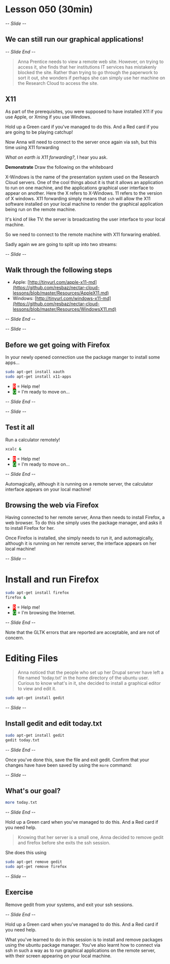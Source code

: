 # Lesson 050 (30min)

-- *Slide* --

## We can still run our graphical applications!

-- *Slide End* --

> Anna Prentice needs to view a remote web site. However, on trying to access it, she finds that her institutions
> IT services has mistakenly blocked the site. Rather than trying to go through the paperwork to sort it out, she
> wonders if perhaps she can simply use her machine on the Research Cloud to access the site.

## X11

As part of the prerequisites, you were supposed to have installed X11 if you use Apple, or Xming if you use Windows.

Hold up a Green card if you've managed to do this.
And a Red card if you are going to be playing catchup!

Now Anna will need to connect to the server once again via ssh, but this time using X11 forwarding

_What on earth is X11 forwarding?_, I hear you ask.

**Demonstrate** Draw the following on the whiteboard

X-Windows is the name of the presentation system used on the Research Cloud servers. One of the cool things about it
is that it allows an application to run on one machine, and the applications graphical user interface to appear
on another. Here the X refers to X-Windows. 11 refers to the version of X windows. X11 forwarding simply means
that `ssh` will allow the X11 software installed on your local machine to render the graphical application
being run on the remote machine.

It's kind of like TV: the server is broadcasting the user interface to your local machine.

So we need to connect to the remote machine with X11 forwaring enabled.

Sadly again we are going to split up into two streams:

-- *Slide* --

## Walk through the following steps

* Apple: [http://tinyurl.com/apple-x11-md](https://github.com/resbaz/nectar-cloud-lessons/blob/master/Resources/AppleX11.md)
* Windows: [http://tinyurl.com/windows-x11-md](https://github.com/resbaz/nectar-cloud-lessons/blob/master/Resources/WindowsX11.md)

-- *Slide End* --

-- *Slide* --

## Before we get going with Firefox

In your newly opened connection use the package manger to install some apps...

```bash
sudo apt-get install xauth
sudo apt-get install x11-apps
```
* <span style="color:white;background:red">R</span> = Help me!
* <span style="color:white;background:green">G</span> = I'm ready to move on...

-- *Slide End* --

-- *Slide* --

## Test it all

Run a calculator remotely!

```bash
xcalc &
```

* <span style="color:white;background:red">R</span> = Help me!
* <span style="color:white;background:green">G</span> = I'm ready to move on...

-- *Slide End* --

Automagically, although it is running on a remote server,
the calculator interface appears on your local machine!

## Browsing the web via Firefox

Having connected to her remote server, Anna then needs to install Firefox, a web browser. To do this she simply uses
the package manager, and asks it to install Firefox for her.

Once Firefox is installed, she simply needs to run it, and automagically, although it is running on her remote server,
the interface appears on her local machine!

-- *Slide* --

# Install and run Firefox

```bash
sudo apt-get install firefox
firefox &
```

* <span style="color:white;background:red">R</span> = Help me!
* <span style="color:white;background:green">G</span> = I'm browsing the Internet.

-- *Slide End* --

Note that the GLTK errors that are reported are acceptable, and are not of concern. 

# Editing Files

> Anna noticed that the people who set up her Drupal server have left a file named 'today.txt' in the home directory
> of the ubuntu user. Curious to know what's in it, she decided to install a graphical editor to view and edit it.

```bash
sudo apt-get install gedit
```

-- *Slide* --

## Install gedit and edit today.txt

```bash
sudo apt-get install gedit
gedit today.txt 
```

-- *Slide End* --

Once you've done this, save the file and exit gedit. Confirm that your changes have have been saved by using the 
`more` command:

-- *Slide* --

## What's our goal?

```bash
more today.txt
```

-- *Slide End* --

Hold up a Green card when you've managed to do this.
And a Red card if you need help.

> Knowing that her server is a small one, Anna decided to remove gedit and firefox before she exits the ssh session.

She does this using 

```bash
sudo apt-get remove gedit
sudo apt-get remove firefox
```

-- *Slide* --

## Exercise

Remove gedit from your systems, and exit your ssh sessions.

-- *Slide End* --

Hold up a Green card when you've managed to do this.
And a Red card if you need help.

What you've learned to do in this session is to install and remove packages using the ubuntu package manager. You've
also learnt how to connect via ssh in such a way as to run graphical applications on the remote server, with their
screen appearing on your local machine.
